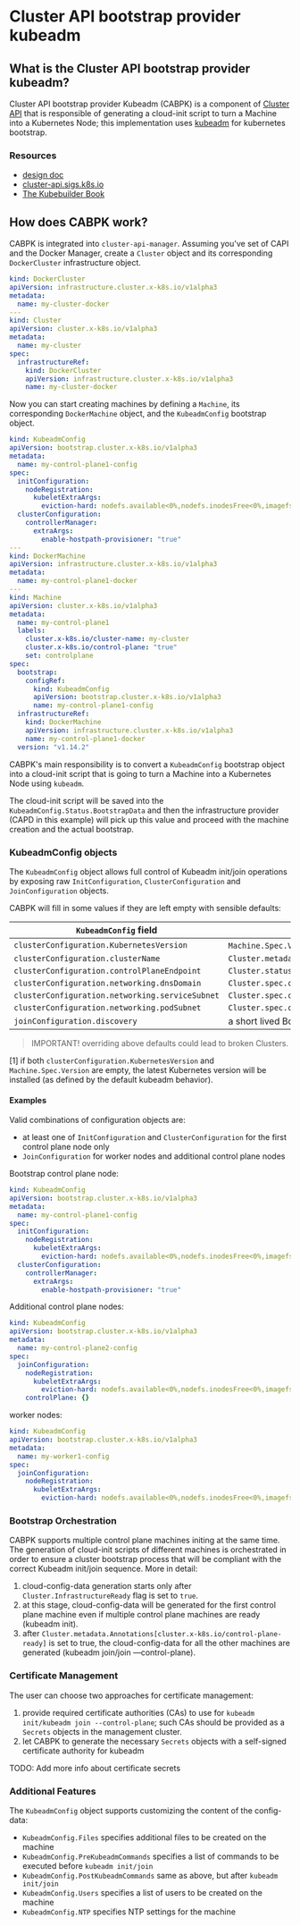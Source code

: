 # Cluster API bootstrap provider kubeadm
## What is the Cluster API bootstrap provider kubeadm?

Cluster API bootstrap provider Kubeadm (CABPK) is a component of
[Cluster API](https://github.com/kubernetes-sigs/cluster-api/blob/master/README.md) 
that is responsible of generating a cloud-init script to
turn a Machine into a Kubernetes Node; this implementation uses [kubeadm](https://github.com/kubernetes/kubeadm) 
for kubernetes bootstrap.

### Resources

* [design doc](https://github.com/kubernetes-sigs/cluster-api/blob/master/docs/proposals/20190610-machine-states-preboot-bootstrapping.md)
* [cluster-api.sigs.k8s.io](https://cluster-api.sigs.k8s.io)
* [The Kubebuilder Book](https://book.kubebuilder.io)

## How does CABPK work?
CABPK is integrated into `cluster-api-manager`. Assuming you've set of CAPI and the Docker Manager, create a `Cluster` object and its corresponding `DockerCluster`
infrastructure object.

```yaml
kind: DockerCluster
apiVersion: infrastructure.cluster.x-k8s.io/v1alpha3
metadata:
  name: my-cluster-docker
---
kind: Cluster
apiVersion: cluster.x-k8s.io/v1alpha3
metadata:
  name: my-cluster
spec:
  infrastructureRef:
    kind: DockerCluster
    apiVersion: infrastructure.cluster.x-k8s.io/v1alpha3
    name: my-cluster-docker
```

Now you can start creating machines by defining a `Machine`, its corresponding `DockerMachine` object, and
the `KubeadmConfig` bootstrap object.

```yaml
kind: KubeadmConfig
apiVersion: bootstrap.cluster.x-k8s.io/v1alpha3
metadata:
  name: my-control-plane1-config
spec:
  initConfiguration:
    nodeRegistration:
      kubeletExtraArgs:
        eviction-hard: nodefs.available<0%,nodefs.inodesFree<0%,imagefs.available<0%
  clusterConfiguration:
    controllerManager:
      extraArgs:
        enable-hostpath-provisioner: "true"
---
kind: DockerMachine
apiVersion: infrastructure.cluster.x-k8s.io/v1alpha3
metadata:
  name: my-control-plane1-docker
---
kind: Machine
apiVersion: cluster.x-k8s.io/v1alpha3
metadata:
  name: my-control-plane1
  labels:
    cluster.x-k8s.io/cluster-name: my-cluster
    cluster.x-k8s.io/control-plane: "true"
    set: controlplane
spec:
  bootstrap:
    configRef:
      kind: KubeadmConfig
      apiVersion: bootstrap.cluster.x-k8s.io/v1alpha3
      name: my-control-plane1-config
  infrastructureRef:
    kind: DockerMachine
    apiVersion: infrastructure.cluster.x-k8s.io/v1alpha3
    name: my-control-plane1-docker
  version: "v1.14.2"
```

CABPK's main responsibility is to convert a `KubeadmConfig` bootstrap object into a cloud-init script that is
going to turn a Machine into a Kubernetes Node using `kubeadm`.

The cloud-init script will be saved into the `KubeadmConfig.Status.BootstrapData` and then the infrastructure provider
(CAPD in this example) will pick up this value and proceed with the machine creation and the actual bootstrap.

### KubeadmConfig objects
The `KubeadmConfig` object allows full control of Kubeadm init/join operations by exposing raw `InitConfiguration`,
`ClusterConfiguration` and `JoinConfiguration` objects.

CABPK will fill in some values if they are left empty with sensible defaults:

| `KubeadmConfig` field                           | Default                                                      |
| ----------------------------------------------- | ------------------------------------------------------------ |
| `clusterConfiguration.KubernetesVersion`        | `Machine.Spec.Version` [1]                                     |
| `clusterConfiguration.clusterName`              | `Cluster.metadata.name`                                      |
| `clusterConfiguration.controlPlaneEndpoint`     | `Cluster.status.apiEndpoints[0]` |
| `clusterConfiguration.networking.dnsDomain` | `Cluster.spec.clusterNetwork.serviceDomain`              |
| `clusterConfiguration.networking.serviceSubnet` | `Cluster.spec.clusterNetwork.service.cidrBlocks[0]`              |
| `clusterConfiguration.networking.podSubnet` | `Cluster.spec.clusterNetwork.pods.cidrBlocks[0]`              |
| `joinConfiguration.discovery`                   | a short lived BootstrapToken generated by CABPK              |

> IMPORTANT! overriding above defaults could lead to broken Clusters.

[1] if both `clusterConfiguration.KubernetesVersion` and `Machine.Spec.Version` are empty, the latest Kubernetes
version will be installed (as defined by the default kubeadm behavior). 

#### Examples
Valid combinations of configuration objects are:
- at least one of `InitConfiguration` and `ClusterConfiguration` for the first control plane node only
- `JoinConfiguration` for worker nodes and additional control plane nodes

Bootstrap control plane node:
```yaml
kind: KubeadmConfig
apiVersion: bootstrap.cluster.x-k8s.io/v1alpha3
metadata:
  name: my-control-plane1-config
spec:
  initConfiguration:
    nodeRegistration:
      kubeletExtraArgs:
        eviction-hard: nodefs.available<0%,nodefs.inodesFree<0%,imagefs.available<0%
  clusterConfiguration:
    controllerManager:
      extraArgs:
        enable-hostpath-provisioner: "true"
```

Additional control plane nodes:
```yaml
kind: KubeadmConfig
apiVersion: bootstrap.cluster.x-k8s.io/v1alpha3
metadata:
  name: my-control-plane2-config
spec:
  joinConfiguration:
    nodeRegistration:
      kubeletExtraArgs:
        eviction-hard: nodefs.available<0%,nodefs.inodesFree<0%,imagefs.available<0%
    controlPlane: {}
```

worker nodes:
```yaml
kind: KubeadmConfig
apiVersion: bootstrap.cluster.x-k8s.io/v1alpha3
metadata:
  name: my-worker1-config
spec:
  joinConfiguration:
    nodeRegistration:
      kubeletExtraArgs:
        eviction-hard: nodefs.available<0%,nodefs.inodesFree<0%,imagefs.available<0%
```

### Bootstrap Orchestration
CABPK supports multiple control plane machines initing at the same time.
The generation of cloud-init scripts of different machines is orchestrated in order to ensure a cluster
bootstrap process that will be compliant with the correct Kubeadm init/join sequence. More in detail:
1. cloud-config-data generation starts only after `Cluster.InfrastructureReady` flag is set to `true`.
2. at this stage, cloud-config-data will be generated for the first control plane machine even
if multiple control plane machines are ready (kubeadm init).
3. after `Cluster.metadata.Annotations[cluster.x-k8s.io/control-plane-ready]` is set to true,
the cloud-config-data for all the other machines are generated (kubeadm join/join —control-plane).

### Certificate Management
The user can choose two approaches for certificate management:
1. provide required certificate authorities (CAs) to use for `kubeadm init/kubeadm join --control-plane`; such CAs
should be provided as a `Secrets` objects in the management cluster.
2. let CABPK to generate the necessary `Secrets` objects with a self-signed certificate authority for kubeadm

TODO: Add more info about certificate secrets

### Additional Features
The `KubeadmConfig` object supports customizing the content of the config-data:

- `KubeadmConfig.Files` specifies additional files to be created on the machine
- `KubeadmConfig.PreKubeadmCommands` specifies a list of commands to be executed before `kubeadm init/join`
- `KubeadmConfig.PostKubeadmCommands` same as above, but after `kubeadm init/join`
- `KubeadmConfig.Users` specifies a list of users to be created on the machine
- `KubeadmConfig.NTP` specifies NTP settings for the machine
